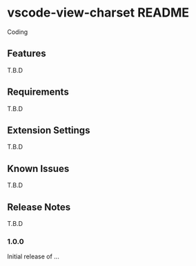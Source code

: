 # vscode-view-charset README

Coding

## Features

T.B.D

## Requirements

T.B.D

## Extension Settings

T.B.D

## Known Issues

T.B.D

## Release Notes

T.B.D

### 1.0.0

Initial release of ...

